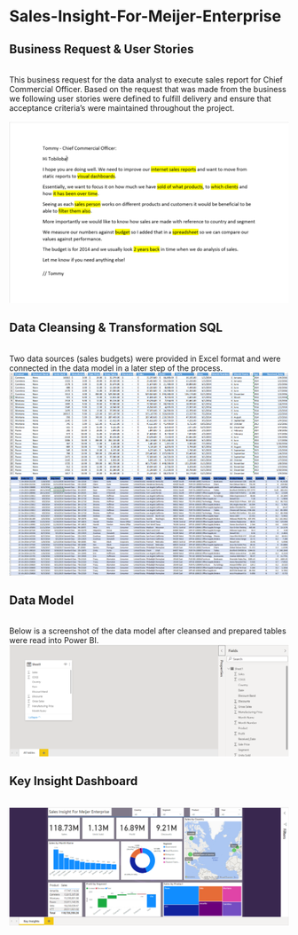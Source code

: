 # Sales-Insight-For-Meijer-Enterprise
<h2>Business Request & User Stories</h2><br>
This business request for the data analyst to execute sales report for Chief Commercial Officer. 
Based on the request that was made from the business we following user stories were defined to fulfill delivery and ensure that acceptance criteria’s were maintained throughout the project.<br><br>
<img src='BR.PNG'>
<br>
<h2>Data Cleansing & Transformation SQL</h2>
<br>
Two data sources (sales budgets) were provided in Excel format and were connected in the data model in a later step of the process.
<img src='salesreport.PNG'>
<br>
<img src='salesreport2.PNG'>
<h2>Data Model</h2>
<br>
Below is a screenshot of the data model after cleansed and prepared tables were read into Power BI.
<br>
<img src='DM.PNG'>
<br>
<h2>Key Insight Dashboard</h2>
<br>
<img src='meijer.PNG'>
<br>
